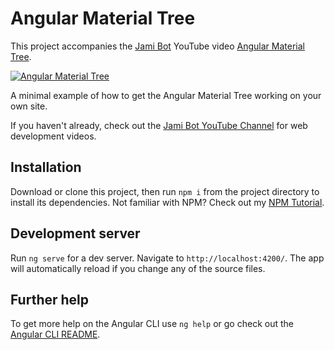 # Angular Material Tree

This project accompanies the [Jami Bot](https://jamibot.com) YouTube video [Angular Material Tree](https://youtu.be/BALaj39rbZE).

[![Angular Material Tree](https://img.youtube.com/vi/BALaj39rbZE/maxresdefault.jpg)](https://youtu.be/BALaj39rbZE)

A minimal example of how to get the Angular Material Tree working on your own site.

If you haven't already, check out the [Jami Bot YouTube Channel](https://youtube.com/c/JamiBot) for web development videos.

## Installation

Download or clone this project, then run `npm i` from the project directory to install its dependencies. Not familiar with NPM? Check out my [NPM Tutorial](https://www.youtube.com/watch?v=mzs-N5hXGuQ).

## Development server

Run `ng serve` for a dev server. Navigate to `http://localhost:4200/`. The app will automatically reload if you change any of the source files.

## Further help

To get more help on the Angular CLI use `ng help` or go check out the [Angular CLI README](https://github.com/angular/angular-cli/blob/master/README.md).

